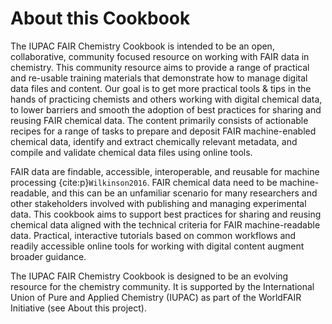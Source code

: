 # About this Cookbook

The IUPAC FAIR Chemistry Cookbook is intended to be an open, collaborative, community focused resource on working with 
FAIR data in chemistry. This community resource aims to provide a range of practical and re-usable training materials 
that demonstrate how to manage digital data files and content. Our goal is to get more practical tools & tips in the 
hands of practicing chemists and others working with digital chemical data, to lower barriers and smooth the adoption 
of best practices for sharing and reusing FAIR chemical data. The content primarily consists of actionable recipes 
for a range of tasks to prepare and deposit FAIR machine-enabled chemical data, identify and extract chemically 
relevant metadata, and compile and validate chemical data files using online tools. 

FAIR data are findable, accessible, interoperable, and reusable for machine processing {cite:p}`Wilkinson2016`. 
FAIR chemical data need to be machine-readable, and this can be an unfamiliar scenario for many researchers and 
other stakeholders involved with publishing and managing experimental data. This cookbook aims to support best 
practices for sharing and reusing chemical data aligned with the technical criteria for FAIR machine-readable 
data. Practical, interactive tutorials based on common workflows and readily accessible online tools for 
working with digital content augment broader guidance. 

The IUPAC FAIR Chemistry Cookbook is designed to be an evolving resource for the chemistry community. It is 
supported by the International Union of Pure and Applied Chemistry (IUPAC) as part of the
WorldFAIR Initiative (see About this project).
